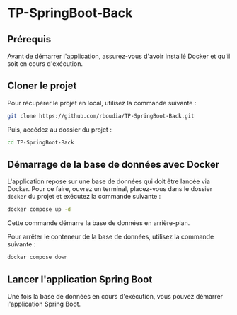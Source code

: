 # TP-SpringBoot-Back

## Prérequis

Avant de démarrer l'application, assurez-vous d'avoir installé Docker et qu'il soit en cours d'exécution.

## Cloner le projet

Pour récupérer le projet en local, utilisez la commande suivante :

```sh
git clone https://github.com/rboudia/TP-SpringBoot-Back.git
```

Puis, accédez au dossier du projet :

```sh
cd TP-SpringBoot-Back
```

## Démarrage de la base de données avec Docker

L'application repose sur une base de données qui doit être lancée via Docker.
Pour ce faire, ouvrez un terminal, placez-vous dans le dossier `docker` du projet et exécutez la commande suivante :

```sh
docker compose up -d
```

Cette commande démarre la base de données en arrière-plan.

Pour arrêter le conteneur de la base de données, utilisez la commande suivante :

```sh
docker compose down
```

## Lancer l'application Spring Boot

Une fois la base de données en cours d'exécution, vous pouvez démarrer l'application Spring Boot.

